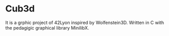# Cub3d

It is a grphic project of 42Lyon inspired by Wolfenstein3D.
Written in C with the pedagigic graphical library MinilibX.
